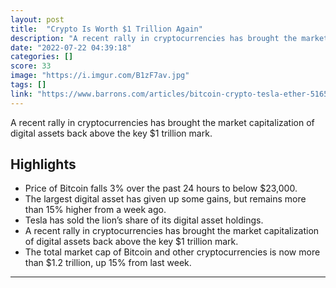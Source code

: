 ```yaml
---
layout: post
title:  "Crypto Is Worth $1 Trillion Again"
description: "A recent rally in cryptocurrencies has brought the market capitalization of digital assets back above the key $1 trillion mark."
date: "2022-07-22 04:39:18"
categories: []
score: 33
image: "https://i.imgur.com/B1zF7av.jpg"
tags: []
link: "https://www.barrons.com/articles/bitcoin-crypto-tesla-ether-51658404070"
---
```


A recent rally in cryptocurrencies has brought the market capitalization of digital assets back above the key $1 trillion mark.

## Highlights

- Price of Bitcoin falls 3% over the past 24 hours to below $23,000.
- The largest digital asset has given up some gains, but remains more than 15% higher from a week ago.
- Tesla has sold the lion’s share of its digital asset holdings.
- A recent rally in cryptocurrencies has brought the market capitalization of digital assets back above the key $1 trillion mark.
- The total market cap of Bitcoin and other cryptocurrencies is now more than $1.2 trillion, up 15% from last week.

---
